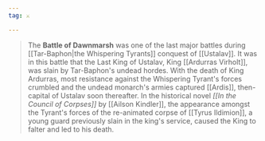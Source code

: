 ```yaml
---
tag: ⚔️

---
```

> The **Battle of Dawnmarsh** was one of the last major battles during [[Tar-Baphon|the Whispering Tyrants]] conquest of [[Ustalav]]. It was in this battle that the Last King of Ustalav, King [[Ardurras Virholt]], was slain by Tar-Baphon's undead hordes. With the death of King Ardurras, most resistance against the Whispering Tyrant's forces crumbled and the undead monarch's armies captured [[Ardis]], then-capital of Ustalav soon thereafter.
> In the historical novel *[[In the Council of Corpses]]* by [[Ailson Kindler]], the appearance amongst the Tyrant's forces of the re-animated corpse of [[Tyrus Ildimion]], a young guard previously slain in the king's service, caused the King to falter and led to his death.








